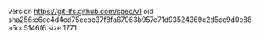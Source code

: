 version https://git-lfs.github.com/spec/v1
oid sha256:c6cc4d4ed75eebe37f8fa67063b957e71d93524369c2d5ce9d0e88a5cc5146f6
size 1771
